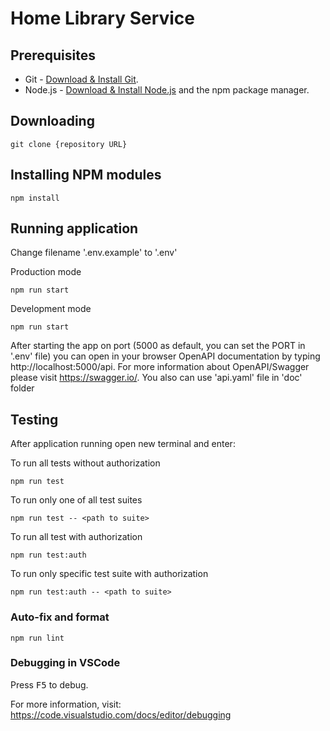 # Home Library Service

## Prerequisites

- Git - [Download & Install Git](https://git-scm.com/downloads).
- Node.js - [Download & Install Node.js](https://nodejs.org/en/download/) and the npm package manager.

## Downloading

```
git clone {repository URL}
```

## Installing NPM modules

```
npm install
```

## Running application

Change filename '.env.example' to '.env'


Production mode
```
npm run start
```

Development mode
```
npm run start
```

After starting the app on port (5000 as default, you can set the PORT in '.env' file) you can open
in your browser OpenAPI documentation by typing http://localhost:5000/api.
For more information about OpenAPI/Swagger please visit https://swagger.io/.
You also can use 'api.yaml' file in 'doc' folder

## Testing

After application running open new terminal and enter:

To run all tests without authorization

```
npm run test
```

To run only one of all test suites

```
npm run test -- <path to suite>
```

To run all test with authorization

```
npm run test:auth
```

To run only specific test suite with authorization

```
npm run test:auth -- <path to suite>
```

### Auto-fix and format

```
npm run lint
```

### Debugging in VSCode

Press <kbd>F5</kbd> to debug.

For more information, visit: https://code.visualstudio.com/docs/editor/debugging
